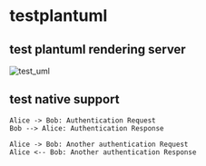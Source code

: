 # testplantuml
## test plantuml rendering server
![test_uml](http://www.plantuml.com/plantuml/proxy?cache=no&src=https://raw.github.com/BeatIdo/testplantuml/master/test.iuml)
## test native support
```plantuml
Alice -> Bob: Authentication Request
Bob --> Alice: Authentication Response

Alice -> Bob: Another authentication Request
Alice <-- Bob: Another authentication Response
```
